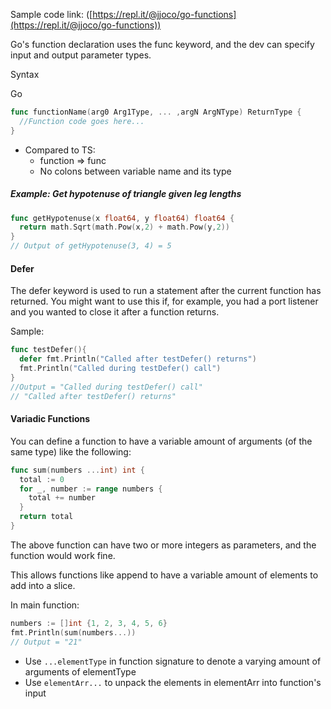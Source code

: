 Sample code link: ([https://repl.it/@jjoco/go-functions](https://repl.it/@jjoco/go-functions))

Go's function declaration uses the func keyword, and the dev can specify input and output parameter types.

Syntax

Go
```go
func functionName(arg0 Arg1Type, ... ,argN ArgNType) ReturnType {
  //Function code goes here...
}
```
- Compared to TS:
  - function => func
  - No colons between variable name and its type

##### Example: Get hypotenuse of triangle given leg lengths
```go
func getHypotenuse(x float64, y float64) float64 {
  return math.Sqrt(math.Pow(x,2) + math.Pow(y,2))
}
// Output of getHypotenuse(3, 4) = 5
```
#### Defer

The defer keyword is used to run a statement after the current function has returned. You might want to use this if, for example, you had a port listener and you wanted to close it after a function returns.

Sample:
```go
func testDefer(){
  defer fmt.Println("Called after testDefer() returns")
  fmt.Println("Called during testDefer() call")
}
//Output = "Called during testDefer() call"
// "Called after testDefer() returns"
```
#### Variadic Functions

You can define a function to have a variable amount of arguments (of the same type) like the following:
```go
func sum(numbers ...int) int {
  total := 0
  for _, number := range numbers {
    total += number
  }
  return total
}
```
The above function can have two or more integers as parameters, and the function would work fine.

This allows functions like append to have a variable amount of elements to add into a slice.

In main function:
```go
numbers := []int {1, 2, 3, 4, 5, 6}
fmt.Println(sum(numbers...))
// Output = "21"
```
- Use `...elementType` in function signature to denote a varying amount of arguments of elementType
- Use `elementArr...` to unpack the elements in elementArr into function's input
